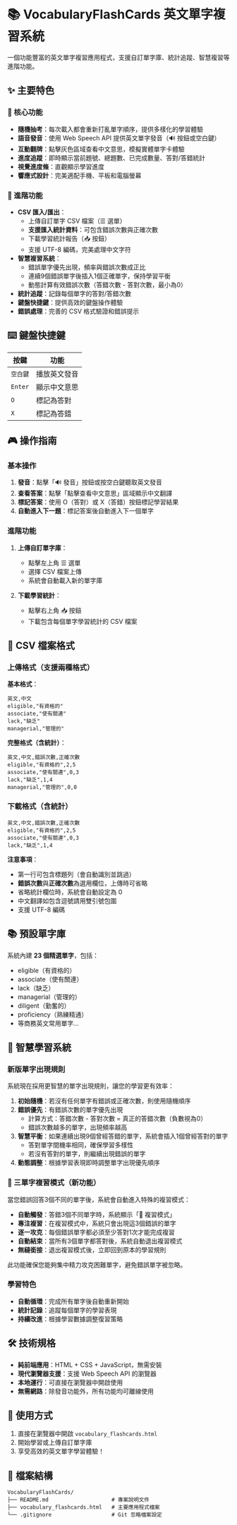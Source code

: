 # 📚 VocabularyFlashCards 英文單字複習系統

一個功能豐富的英文單字複習應用程式，支援自訂單字庫、統計追蹤、智慧複習等進階功能。

## ✨ 主要特色

### 🎯 核心功能
- **隨機抽考**：每次載入都會重新打亂單字順序，提供多樣化的學習體驗
- **語音發音**：使用 Web Speech API 提供英文單字發音（🔊 按鈕或空白鍵）
- **互動翻牌**：點擊灰色區域查看中文意思，模擬實體單字卡體驗
- **進度追蹤**：即時顯示當前題號、總題數、已完成數量、答對/答錯統計
- **視覺進度條**：直觀顯示學習進度
- **響應式設計**：完美適配手機、平板和電腦螢幕

### 🚀 進階功能
- **CSV 匯入/匯出**：
  - 上傳自訂單字 CSV 檔案（☰ 選單）
  - **支援匯入統計資料**：可包含錯誤次數與正確次數
  - 下載學習統計報告（📥 按鈕）
  - 支援 UTF-8 編碼，完美處理中文字符
- **智慧複習系統**：
  - 錯誤單字優先出現，頻率與錯誤次數成正比
  - 連續9個錯誤單字後插入1個正確單字，保持學習平衡
  - 動態計算有效錯誤次數（答錯次數 - 答對次數，最小為0）
- **統計追蹤**：記錄每個單字的答對/答錯次數
- **鍵盤快捷鍵**：提供高效的鍵盤操作體驗
- **錯誤處理**：完善的 CSV 格式驗證和錯誤提示

## ⌨️ 鍵盤快捷鍵

| 按鍵 | 功能 |
|------|------|
| `空白鍵` | 播放英文發音 |
| `Enter` | 顯示中文意思 |
| `O` | 標記為答對 |
| `X` | 標記為答錯 |

## 🎮 操作指南

### 基本操作
1. **發音**：點擊「🔊 發音」按鈕或按空白鍵聽取英文發音
2. **查看答案**：點擊「點擊查看中文意思」區域顯示中文翻譯
3. **標記答案**：使用 O（答對）或 X（答錯）按鈕標記學習結果
4. **自動進入下一題**：標記答案後自動進入下一個單字

### 進階功能
1. **上傳自訂單字庫**：
   - 點擊左上角 ☰ 選單
   - 選擇 CSV 檔案上傳
   - 系統會自動載入新的單字庫

2. **下載學習統計**：
   - 點擊右上角 📥 按鈕
   - 下載包含每個單字學習統計的 CSV 檔案

## 📄 CSV 檔案格式

### 上傳格式（支援兩種格式）

**基本格式**：
```csv
英文,中文
eligible,"有資格的"
associate,"使有關連"
lack,"缺乏"
managerial,"管理的"
```

**完整格式（含統計）**：
```csv
英文,中文,錯誤次數,正確次數
eligible,"有資格的",2,5
associate,"使有關連",0,3
lack,"缺乏",1,4
managerial,"管理的",0,0
```

### 下載格式（含統計）
```csv
英文,中文,錯誤次數,正確次數
eligible,"有資格的",2,5
associate,"使有關連",0,3
lack,"缺乏",1,4
```

**注意事項**：
- 第一行可包含標題列（會自動識別並跳過）
- **錯誤次數**與**正確次數**為選用欄位，上傳時可省略
- 省略統計欄位時，系統會自動設定為 0
- 中文翻譯如包含逗號請用雙引號包圍
- 支援 UTF-8 編碼

## 📚 預設單字庫

系統內建 **23 個精選單字**，包括：
- eligible（有資格的）
- associate（使有關連）
- lack（缺乏）
- managerial（管理的）
- diligent（勤奮的）
- proficiency（熟練精通）
- 等商務英文常用單字...

## 🧠 智慧學習系統

### 新版單字出現規則
系統現在採用更智慧的單字出現規則，讓您的學習更有效率：

1. **初始隨機**：若沒有任何單字有錯誤或正確次數，則使用隨機順序
2. **錯誤優先**：有錯誤次數的單字優先出現
   - 計算方式：答錯次數 - 答對次數 = 真正的答錯次數（負數視為0）
   - 錯誤次數越多的單字，出現頻率越高
3. **智慧平衡**：如果連續出現9個曾經答錯的單字，系統會插入1個曾經答對的單字
   - 答對單字間機率相同，確保學習多樣性
   - 若沒有答對的單字，則繼續出現錯誤的單字
4. **動態調整**：根據學習表現即時調整單字出現優先順序

### 🔄 三單字複習模式（新功能）
當您錯誤回答3個不同的單字後，系統會自動進入特殊的複習模式：

- **自動觸發**：答錯3個不同單字時，系統顯示「🔄 複習模式」
- **專注複習**：在複習模式中，系統只會出現這3個錯誤的單字
- **逐一攻克**：每個錯誤單字都必須至少答對1次才能完成複習
- **自動結束**：當所有3個單字都答對後，系統自動退出複習模式
- **無縫銜接**：退出複習模式後，立即回到原本的學習規則

此功能確保您能夠集中精力攻克困難單字，避免錯誤單字被忽略。

### 學習特色
- **自動循環**：完成所有單字後自動重新開始
- **統計記錄**：追蹤每個單字的學習表現
- **持續改進**：根據學習數據調整復習策略

## 🛠️ 技術規格

- **純前端應用**：HTML + CSS + JavaScript，無需安裝
- **現代瀏覽器支援**：支援 Web Speech API 的瀏覽器
- **本地運行**：可直接在瀏覽器中開啟使用
- **無需網路**：除發音功能外，所有功能均可離線使用

## 🚀 使用方式

1. 直接在瀏覽器中開啟 `vocabulary_flashcards.html`
2. 開始學習或上傳自訂單字庫
3. 享受高效的英文單字學習體驗！

## 📁 檔案結構

```
VocabularyFlashCards/
├── README.md                    # 專案說明文件
├── vocabulary_flashcards.html   # 主要應用程式檔案
└── .gitignore                   # Git 忽略檔案設定
```
